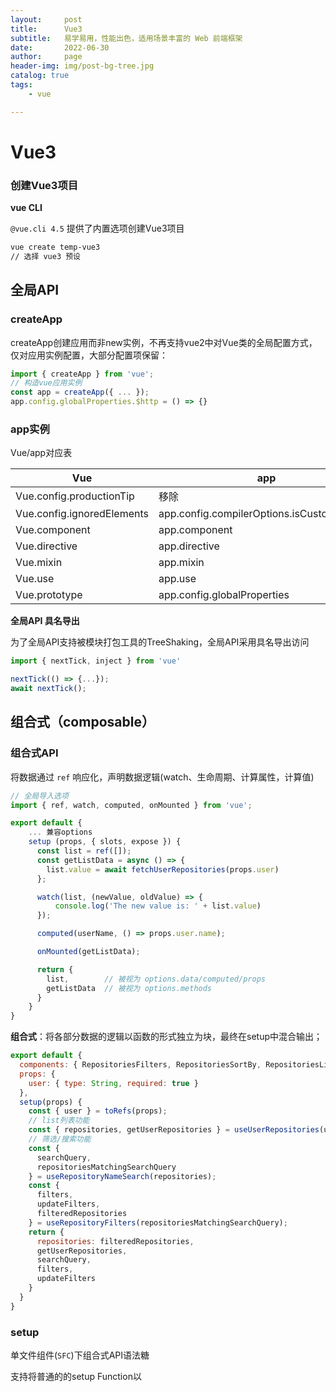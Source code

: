 ```yaml
---
layout:     post
title:      Vue3
subtitle:   易学易用，性能出色，适用场景丰富的 Web 前端框架
date:       2022-06-30
author:     page
header-img: img/post-bg-tree.jpg
catalog: true
tags:
    - vue

---
```


# Vue3

### 创建Vue3项目

**vue CLI**

`@vue.cli 4.5` 提供了内置选项创建Vue3项目

```bash
vue create temp-vue3
// 选择 vue3 预设
```

## 全局API

### createApp

createApp创建应用而非new实例，不再支持vue2中对Vue类的全局配置方式，仅对应用实例配置，大部分配置项保留：

```js
import { createApp } from 'vue';
// 构造vue应用实例
const app = createApp({ ... });
app.config.globalProperties.$http = () => {}
```

### app实例

Vue/app对应表

| Vue                        | app                                        |
| -------------------------- | ------------------------------------------ |
| Vue.config.productionTip   | 移除                                         |
| Vue.config.ignoredElements | app.config.compilerOptions.isCustomElement |
| Vue.component              | app.component                              |
| Vue.directive              | app.directive                              |
| Vue.mixin                  | app.mixin                                  |
| Vue.use                    | app.use                                    |
| Vue.prototype              | app.config.globalProperties                |

**全局API 具名导出**

为了全局API支持被模块打包工具的TreeShaking，全局API采用具名导出访问

```js
import { nextTick, inject } from 'vue'

nextTick(() => {...});
await nextTick();
```

## 组合式（composable）

### 组合式API

将数据通过 `ref` 响应化，声明数据逻辑(watch、生命周期、计算属性，计算值)

```js
// 全局导入选项
import { ref, watch, computed, onMounted } from 'vue';

export default {
    ... 兼容options
    setup (props, { slots, expose }) {
      const list = ref([]);
      const getListData = async () => {
        list.value = await fetchUserRepositories(props.user)
      };

      watch(list, (newValue, oldValue) => {
          console.log('The new value is: ' + list.value)
      });

      computed(userName, () => props.user.name);

      onMounted(getListData);

      return {
        list,        // 被视为 options.data/computed/props
        getListData  // 被视为 options.methods
      }
    }
}
```

**组合式**：将各部分数据的逻辑以函数的形式独立为块，最终在setup中混合输出；

```js
export default {
  components: { RepositoriesFilters, RepositoriesSortBy, RepositoriesList },
  props: {
    user: { type: String, required: true }
  },
  setup(props) {
    const { user } = toRefs(props);
    // list列表功能
    const { repositories, getUserRepositories } = useUserRepositories(user);
    // 筛选/搜索功能
    const {
      searchQuery,
      repositoriesMatchingSearchQuery
    } = useRepositoryNameSearch(repositories);
    const {
      filters,
      updateFilters,
      filteredRepositories
    } = useRepositoryFilters(repositoriesMatchingSearchQuery);
    return {
      repositories: filteredRepositories,
      getUserRepositories,
      searchQuery,
      filters,
      updateFilters
    }
  }
} 
```

### setup

单文件组件(`SFC`)下组合式API语法糖

支持将普通的的setup Function以 **<script>** 标签内书写，访问局部作用域且每被引用都会执行；

```html
<template>
    <div>{{ msg }}</div>
    <Comp v-directive-bind />
</template>

<script setup>
    // 顶层变量暴露于模板
    import { ref } from 'vue';
    import Comp from './Comp.vue';
    let msg = ref('tip message');
    let list = ref([]);
    // 允许函数作为自定义指令
    const vDirectiveBind = {
      beforeMount(){ ... }, 
      ...
    };
    // vue选项声明
    const props = defineProps({
      foo: String
    });
    const emit = defineEmits(['change', 'delete']);
    // <script setup> 内访问 $slot $attrs
    const slots = useSlots();
    const attrs = useAttrs();
    // 仅通过defineExpose暴露的属性，可被外部调用$parent/children访问
    defineExpose({ list, foo });
    // <script setup> 内支持顶层async/await
    list.value = await this.$http.getList(params);
</script>
```

### hook

组合式函数，利用 Vue 的组合式 API 来封装和复用 **有状态逻辑** 的函数；

## 生命周期

`destroyed` 更名为`onUnmounted`

`beforeDestroy` 更名为 `onBeforeUnmount`

**生命周期事件**

```html
// @hook更改为@vnode
<template>
  <child-component @vnode-updated="onUpdated">
</template>
```

## v-model

移除了 `v-bind/:attr.sync` 写法，将其集成至 `v-model`；

`v-model` 的默认 prop 由 value 变为 `modelValue`，且支持添加自定义修饰符；

```vue
<user-form v-model:title="formTitle" v-model="formData" />

// 等价于

<user-form
  :title="formTitle" 
  @update:title="v => formTitle = v" 
  :modelValue="formData"
  @update:modelValue="v => formData= v" 
/>
```

**注：** 

`emit("update:modelValue", [...list, item])` 更新引用类型数组项，需 `reactive(item)` 使其立即作为可响应值

`emit` 发射后，监听处理将在下次 `nextTick` 时机才会统一执行

## 自定义事件

- 任何情况必须声明事件选项emit
- 任何情况必须声明props，即需要访问的传递值 

## 指令

**生命周期**

```js
// 指令生命周期与组件生命周期一致
const vMyDirective = {
  created(el, binding, vnode, prevVnode) {
      // binding.instance访问组件实例，vnode访问组件虚拟节点
      const vm = binding.instance;
  }, // 新增
  beforeMount() {},
  mounted() {},
  beforeUpdate() {}, // 新增
  updated() {},
  beforeUnmount() {}, // 新增
  unmounted() {}
}

// 模板语法直接使用 v-my-directive
```

## template

### 多根节点支持

片段即支持多根节点的组件，但需要求开发者显式定义 attribute 分布节点；

```html
<template>
  <header>...</header>
  <main v-bind="$attrs">...</main>
  <footer>...</footer>
</template>
```

### teleport

teleport实现了UI结构不再作为Vue逻辑组件结构体现

允许指定Vue组件的UI部分/全部内容在页面的其它位置展现；

```html
<teleport to="#el/body">
    <child-component name="John" />
</teleport>
```

### <template key>

template支持绑定key标识

且会为`v-if` `v-else-if` `v-else` 自动生成key，不再需要手动添加 `key` 以不被重用；

### v-if/v-for

**`v-if` 优先级高于 `v-for`**

## 组件

### 引用

```html
<script setup>
  const comp1 = ref(null) // 对comp引用
</script>

<template>
  <comp ref="comp1"/>
</template>
```

### 异步组件

```js
// 不再支持
const comp = () => import('./comp.vue');
const asyncModal = {
  component: () => import('./Modal.vue'),
  delay: 200,
  timeout: 3000,
  error: ErrorComponent,
  loading: LoadingComponent
}

// 改为显示定义
import { defineAsyncComponent } from 'vue'
const comp = defineAsyncComponent(() => import('./comp.vue'));
const asyncModal = defineAsyncComponent({
  loader: () => import('./Modal.vue'),
  delay: 200,
  timeout: 3000,
  error: ErrorComponent,
  loading: LoadingComponent
})
```

### $attr

`class`、`style` 属性也会存在于 `$attr` 上，所以也会受到 `inheritAttr` 控制；`$listeners`成为了 `$attrs` 对象一部分

```html
<comp @success="handle"></comp>
// 如comp内 $emits 选项未接收handle，则作为原生事件绑定给内层元素上
// $attrs.onSuccess
```

### defineOptions

可用于声明组件选项

```html
<script setup>
  defineOptions({ inheritAttrs: false, customOptions: { /* ... */ } })
</script>
```

## 拓展

### 响应式

`markRow(value)`：标记一个值作为原数据存在，使响应式不作反应

`shadowRow(value)`：创建一个浅层响应式值，值内部修改不作反应 

### 渲染函数（render）

vue提供了一个 `h()` 函数用于创建 vnodes，默认接受3个参数：

```js
// 完整参数签名
function h(
  type: string | Component,
  props?: object | null,
  children?: Children | Slot | Slots
): VNode
```

配合 `setup` 返回渲染函数使用

```js
import { useViewable } from "./useViewable.js";
import { ref, reactive, h, defineComponent } from "vue";

export const UseViewable = defineComponent({
  name: "UseViewable",
  props: {
    containerElement: {
      type: Object,
      default: null,
      validator(value) {
        return value instanceof Element;
      },
    },
    initialSizePercentage: { type: Number, default: 1 },
    scaleStep: { type: Number, default: 0.02 },
    onDrag: { type: Function, default: () => {} },
    onScale: { type: Function, default: () => {} },
  },
  setup(props, { slots, expose }) {
    const target = ref(null);
    const data = reactive(useViewable(target, { ...props }));
    expose(data);
    return () =>
      h(
        "div",
        { ref: target, style: data.style },
        slots.default ? slots.default(data) : []
      );
  },
});
```

## 单文件样式

**作用域样式 scoped**

```scss
// 深度选择器 :deep() 
// 代替 ::v-deep
.comp :deep(.el-form){
  margin-bottom: 24px;
}
// 插槽选择器 :slotted
:slotted(.item) {
  width: 240px;
}
// 全局选择器 :global
:global(.piker-popover) {
  padding: 24px;
}
```

**[CSS Modules](https://github.com/css-modules/css-modules)**

`<style module>` 标签会被作为 CSS Modules，暴露的 `$style` 对象包含module声明的CSS类；

```html
<template>
  <p :class="$style.collapse">
    There is some content...
  </p>
  <div class="box">
    <div class="$box.title">Title 1</div>
  </div>    
</template>

<!-- setup 中使用 -->
<script>
    import { useCssModule } from 'vue'
    export default {
      setup {
        const $style = useCssModule();
        const getTitleClassName = () => $style[`title${i}`];
        return { getTitleClassName };
      }
    }
</script>
<script setup>
    import { useCssModule } from 'vue'
    const $boxStyle = useCssModule('box');
    const getTitleClassName = () => $style[`title${i}`];
</script>

<style module>
    .collapse {
      height: 120px;
      overflow: hidden;
    }
</style>
<style module="box">
    .title {
      font-size: 24px;
      font-weight: bold;
    }
</style>
```

**动态CSS**

```html
<script>
    const colors = ['red', 'green', 'blue']; 
    export default {
        ...
        computed: {
            color(){
                return colors[this.index];
            }
        }
    }
</script>

<script setup>
    const colors = ['red', 'green', 'blue']; 
    const color = () => colors[this.index];
</script>

<style scoped>
    .text {
      color: v-bind(color);
    }
    .test {
      color: v-bind(theme.color);
    }
</style> 
```

## 移除项

### extend

```js
// vue2
const Comp = Vue.extend(comp);
new Comp().$mount('#el');

// vue3
Vue.createApp(comp).mount('#el');
```

### `v-on.native`

新增 `emits` 选项定义子组件真正会被触发的事件

否则作为 native 事件监听( `inheirtAttr: false` 情况外)

### 事件API

`vm.$on|$off|$once` 事件API移除，事件总线`$eventBus` 使用第三方库 `mitt代替`

```js
// eventBus.js
import emitter from 'tiny-emitter/instance'

export default {
  $on: (...args) => emitter.on(...args),
  $once: (...args) => emitter.once(...args),
  $off: (...args) => emitter.off(...args),
  $emit: (...args) => emitter.emit(...args),
}
```

## 生态

### Vue Router

**createRouter**

```js
// import Router from 'vue-router'
import { createRouter } from 'vue-router'

const router = createRouter({
  // ...
})
```

**`history`**

```js
import { createRouter, createWebHistory } from 'vue-router'
// 还有 createWebHashHistory 和 createMemoryHistory
createRouter({
  history: createWebHistory('/base-directory/'), // 替代mode，旧的base选项改为传入参数
  routes: [],
})
```

**通配符路由**

```js
{ path: '/:pathMatch(.*)*', name: 'not-found', component: NotFound }
```

**`router.match` 改为 `router.resolve`**

**带有空 `path` 的命名子路由不再添加斜线**

### Vuex

**createStore**

```js
// store/index.js
import { createStore } from 'vuex'
export const store = createStore({
  state () {
    return { ... }
  }
})

// main.js
import { createApp } from 'vue'
import { store } from './store'
import App from './App.vue'
const app = createApp(App)
app.use(store)
app.mount('#app')
```

**useStore**

vuex 4 为组件的 `setup` 钩子函数提供 `useStore`

```js
import { useStore } from 'vuex'

export default {
  setup () {
    const store = useStore();
    const componentData = computed(() => store.getters['component/componentData']);
    const ACTIVE_COMPONENT = (payload) =>
    store.commit('component/ACTIVE_COMPONENT', payload);
  }
}
```
